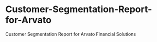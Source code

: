 # Customer-Segmentation-Report-for-Arvato
Customer Segmentation Report for Arvato Financial Solutions

